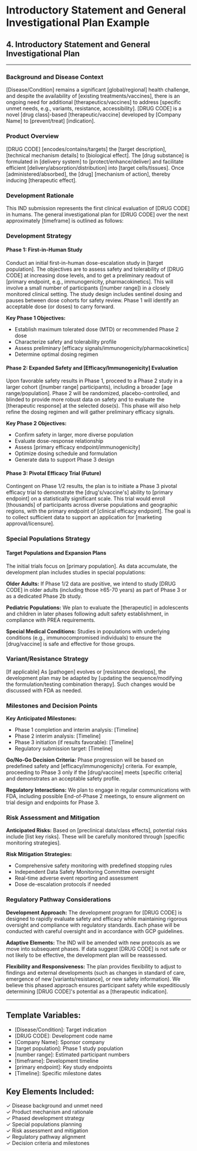# Introductory Statement and General Investigational Plan Example

## 4. Introductory Statement and General Investigational Plan

---

### Background and Disease Context

[Disease/Condition] remains a significant [global/regional] health challenge, and despite the availability of [existing treatments/vaccines], there is an ongoing need for additional [therapeutics/vaccines] to address [specific unmet needs, e.g., variants, resistance, accessibility]. [DRUG CODE] is a novel [drug class]-based [therapeutic/vaccine] developed by [Company Name] to [prevent/treat] [indication].

### Product Overview

[DRUG CODE] [encodes/contains/targets] the [target description], [technical mechanism details] to [biological effect]. The [drug substance] is formulated in [delivery system] to [protect/enhance/deliver] and facilitate efficient [delivery/absorption/distribution] into [target cells/tissues]. Once [administered/absorbed], the [drug] [mechanism of action], thereby inducing [therapeutic effect].

### Development Rationale

This IND submission represents the first clinical evaluation of [DRUG CODE] in humans. The general investigational plan for [DRUG CODE] over the next approximately [timeframe] is outlined as follows:

### Development Strategy

#### Phase 1: First-in-Human Study
Conduct an initial first-in-human dose-escalation study in [target population]. The objectives are to assess safety and tolerability of [DRUG CODE] at increasing dose levels, and to get a preliminary readout of [primary endpoint, e.g., immunogenicity, pharmacokinetics]. This will involve a small number of participants ([number range]) in a closely monitored clinical setting. The study design includes sentinel dosing and pauses between dose cohorts for safety review. Phase 1 will identify an acceptable dose (or doses) to carry forward.

**Key Phase 1 Objectives:**
- Establish maximum tolerated dose (MTD) or recommended Phase 2 dose
- Characterize safety and tolerability profile
- Assess preliminary [efficacy signals/immunogenicity/pharmacokinetics]
- Determine optimal dosing regimen

#### Phase 2: Expanded Safety and [Efficacy/Immunogenicity] Evaluation
Upon favorable safety results in Phase 1, proceed to a Phase 2 study in a larger cohort ([number range] participants), including a broader [age range/population]. Phase 2 will be randomized, placebo-controlled, and blinded to provide more robust data on safety and to evaluate the [therapeutic response] at the selected dose(s). This phase will also help refine the dosing regimen and will gather preliminary efficacy signals.

**Key Phase 2 Objectives:**
- Confirm safety in larger, more diverse population
- Evaluate dose-response relationship
- Assess [primary efficacy endpoint/immunogenicity]
- Optimize dosing schedule and formulation
- Generate data to support Phase 3 design

#### Phase 3: Pivotal Efficacy Trial (Future)
Contingent on Phase 1/2 results, the plan is to initiate a Phase 3 pivotal efficacy trial to demonstrate the [drug's/vaccine's] ability to [primary endpoint] on a statistically significant scale. This trial would enroll [thousands] of participants across diverse populations and geographic regions, with the primary endpoint of [clinical efficacy endpoint]. The goal is to collect sufficient data to support an application for [marketing approval/licensure].

### Special Populations Strategy

#### Target Populations and Expansion Plans
The initial trials focus on [primary population]. As data accumulate, the development plan includes studies in special populations:

**Older Adults:** If Phase 1/2 data are positive, we intend to study [DRUG CODE] in older adults (including those ≥65-70 years) as part of Phase 3 or as a dedicated Phase 2b study.

**Pediatric Populations:** We plan to evaluate the [therapeutic] in adolescents and children in later phases following adult safety establishment, in compliance with PREA requirements.

**Special Medical Conditions:** Studies in populations with underlying conditions (e.g., immunocompromised individuals) to ensure the [drug/vaccine] is safe and effective for those groups.

### Variant/Resistance Strategy
[If applicable] As [pathogen] evolves or [resistance develops], the development plan may be adapted by [updating the sequence/modifying the formulation/testing combination therapy]. Such changes would be discussed with FDA as needed.

### Milestones and Decision Points

**Key Anticipated Milestones:**
- Phase 1 completion and interim analysis: [Timeline]
- Phase 2 interim analysis: [Timeline]  
- Phase 3 initiation (if results favorable): [Timeline]
- Regulatory submission target: [Timeline]

**Go/No-Go Decision Criteria:**
Phase progression will be based on predefined safety and [efficacy/immunogenicity] criteria. For example, proceeding to Phase 3 only if the [drug/vaccine] meets [specific criteria] and demonstrates an acceptable safety profile.

**Regulatory Interactions:**
We plan to engage in regular communications with FDA, including possible End-of-Phase 2 meetings, to ensure alignment on trial design and endpoints for Phase 3.

### Risk Assessment and Mitigation

**Anticipated Risks:**
Based on [preclinical data/class effects], potential risks include [list key risks]. These will be carefully monitored through [specific monitoring strategies].

**Risk Mitigation Strategies:**
- Comprehensive safety monitoring with predefined stopping rules
- Independent Data Safety Monitoring Committee oversight
- Real-time adverse event reporting and assessment
- Dose de-escalation protocols if needed

### Regulatory Pathway Considerations

**Development Approach:**
The development program for [DRUG CODE] is designed to rapidly evaluate safety and efficacy while maintaining rigorous oversight and compliance with regulatory standards. Each phase will be conducted with careful oversight and in accordance with GCP guidelines.

**Adaptive Elements:**
The IND will be amended with new protocols as we move into subsequent phases. If data suggest [DRUG CODE] is not safe or not likely to be effective, the development plan will be reassessed.

**Flexibility and Responsiveness:**
The plan provides flexibility to adjust to findings and external developments (such as changes in standard of care, emergence of new [variants/resistance], or new safety information). We believe this phased approach ensures participant safety while expeditiously determining [DRUG CODE]'s potential as a [therapeutic indication].

---

## Template Variables:
- [Disease/Condition]: Target indication
- [DRUG CODE]: Development code name
- [Company Name]: Sponsor company
- [target population]: Phase 1 study population
- [number range]: Estimated participant numbers
- [timeframe]: Development timeline
- [primary endpoint]: Key study endpoints
- [Timeline]: Specific milestone dates

## Key Elements Included:
✓ Disease background and unmet need  
✓ Product mechanism and rationale  
✓ Phased development strategy  
✓ Special populations planning  
✓ Risk assessment and mitigation  
✓ Regulatory pathway alignment  
✓ Decision criteria and milestones

